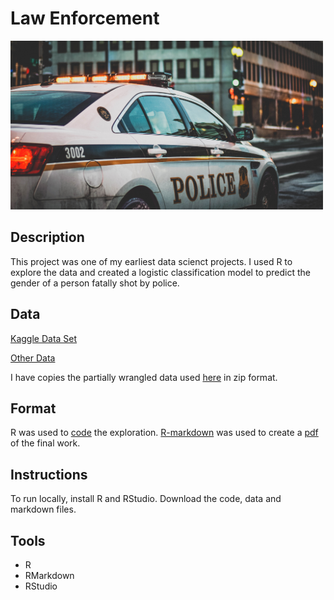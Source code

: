 # Law Enforcement

<img src="images/police.jpg" width ="500">

## Description
 
This project was one of my earliest data scienct projects. I used R to explore the data and created a logistic classification model to predict the gender of a person fatally shot by police.

## Data 

[Kaggle Data Set](https://www.kaggle.com/brendanhasz/fatal-police-shootings#fatal-police-shootings-data.csv)

[Other Data](https://crime-data-explorer.fr.cloud.gov/pages/home)

I have copies the partially wrangled data used [here](data/) in zip format.

## Format

R was used to [code](code/FinalProject_LoydSam_Task3.r) the exploration. [R-markdown](code/FinalProject_LastDraft.Rmd) was used to create a [pdf](FinalProject_LastDraft.pdf) of the final work.

## Instructions

To run locally, install R and RStudio. Download the code, data and markdown files. 

## Tools

* R
* RMarkdown
* RStudio